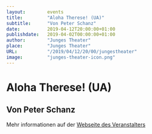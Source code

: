 ```yaml
---
layout:        events
title:         "Aloha Therese! (UA)"
subtitle:      "Von Peter Schanz"
date:          2019-04-12T20:00:00+01:00
publishdate:   2019-04-02T00:00:00+01:00
author:        "Junges Theater"
place:         "Junges Theater"
URL:           "/2019/04/12/20/00/jungestheater"
image:         "junges-theater-icon.png"
---
```


Aloha Therese! (UA)
===========

Von Peter Schanz
-----------



Mehr informationen auf der [Webseite des Veranstalters](http://www.junges-theater.de/content/index.php?id=685)
